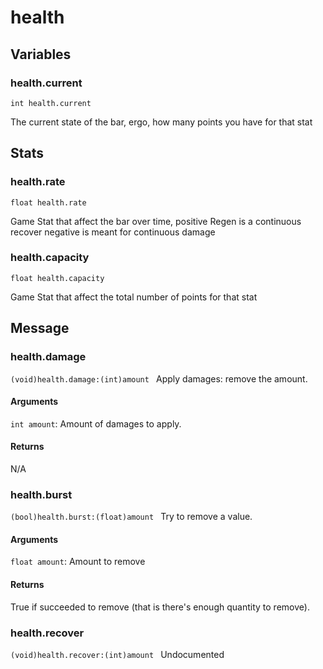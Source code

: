 # health
## Variables
### health.current
`int health.current`

The current state of the bar, ergo, how many points you have for that stat
## Stats
### health.rate
`float health.rate`

Game Stat that affect the bar over time, 
            positive Regen is a continuous recover
            negative is meant for continuous damage
### health.capacity
`float health.capacity`

Game Stat that affect the total number of points for that stat
## Message
### health.damage
`(void)health.damage:(int)amount `
Apply damages: remove the amount.
#### Arguments
`int amount`: Amount of damages to apply.

#### Returns
N/A
### health.burst
`(bool)health.burst:(float)amount `
Try to remove a value.
#### Arguments
`float amount`: Amount to remove

#### Returns
True if succeeded to remove (that is there's enough quantity to remove).
### health.recover
`(void)health.recover:(int)amount `
Undocumented

